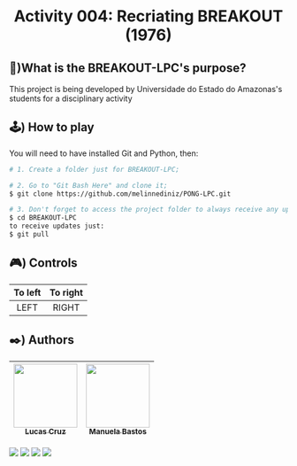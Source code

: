 <h1 align= "center"> Activity 004: Recriating BREAKOUT (1976) </h1>


## 🧐)What is the BREAKOUT-LPC's purpose?
This project is being developed by Universidade do Estado do Amazonas's students for a disciplinary activity



## 🕹️) How to play
You will need to have installed Git and Python, then:
``` bash
# 1. Create a folder just for BREAKOUT-LPC;

# 2. Go to "Git Bash Here" and clone it;
$ git clone https://github.com/melinnediniz/PONG-LPC.git

# 3. Don't forget to access the project folder to always receive any updates;
$ cd BREAKOUT-LPC
to receive updates just:
$ git pull

```

## 🎮) Controls
|To left| To right|
| :---: | :---: |
|LEFT| RIGHT |

## ✒️) Authors
| [<img src="https://avatars.githubusercontent.com/u/69447962?v=4" width=115><br><sub>Lucas Cruz</sub>](https://github.com/olucascruz) |  [<img src="https://avatars.githubusercontent.com/u/93674466?v=4" width=115><br><sub>Manuela Bastos</sub>](https://github.com/manupbastos) | 
| :---: | :---: |

<img src="https://img.shields.io/github/forks/olucascruz/BREAKOUT-LPC?label=Forks&message=&color=ff69b4&style=for-the-badge&logo=ghost"/> <img src="https://img.shields.io/github/stars/olucascruz/BREAKOUT-LPC?label=Stars&message=&color=yellowgreen&style=for-the-badge&logo=ghost"/>
<img src="https://img.shields.io/github/license/olucascruz/BREAKOUT-LPC?label=license&message=&color=informational&style=for-the-badge&logo=ghost"/>
<img src= "https://img.shields.io/badge/Python-14354C?style=for-the-badge&logo=python&logoColor=white"/>


